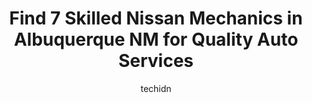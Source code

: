 ---
layout: ampstory
image: https://images.unsplash.com/photo-1607120349427-e3146fe0a68f?ixlib=rb-4.0.3&ixid=MnwxMjA3fDB8MHxwaG90by1wYWdlfHx8fGVufDB8fHx8&auto=format&fit=crop&w=640&h=853&q=80
author: techidn
featured: false
description: Discover the 7 best Nissan Mechanic in Albuquerque NM, USA and ensure your vehicle receives the highest quality of care. These trusted professionals are known for their skill, knowledge, and
title: Find 7 Skilled Nissan Mechanics in Albuquerque NM for Quality Auto Services
cover:
   title: Find 7 Skilled Nissan Mechanics in Albuquerque NM for Quality Auto Services
   subtitle: Rickpate
   background: https://images.unsplash.com/photo-1607120349427-e3146fe0a68f?ixlib=rb-4.0.3&ixid=MnwxMjA3fDB8MHxwaG90by1wYWdlfHx8fGVufDB8fHx8&auto=format&fit=crop&w=640&h=853&q=80

pages: 
 - layout: thirds
   top: <h1>#1 Zia Automotive Repair</h1>
   bottom: "<p>They were all SO amazing. Particularly Chuck. Definitely found a car service that I can trust. They will NOT rip you off or charge any unnecessary costs. They did everyth</p>"
   background: https://www.knot35.com/toplist/wp-content/uploads/2023/06/best-nissan-mechanic-1-in-albuquerque-nm-1685832109.jpeg
   backgroundblur: true
 - layout: thirds
   top: <h1>#2 Independent Vehicle Service Inc</h1>
   bottom: "<p>312 Kinley Ave NW, Albuquerque, NM 87102, United States</p>"
   background: https://www.knot35.com/toplist/wp-content/uploads/2023/06/best-nissan-mechanic-2-in-albuquerque-nm-1685832109.jpeg
   cta:
      link: https://www.knot35.com/toplist/find-7-skilled-nissan-mechanics-in-albuquerque-nm-for-quality-auto-services/
      text: Find 7 Skilled Nissan Mechanics in Albuquerque NM for Quality Auto Services
 - layout: thirds
   top: <h1>#3 Melloy Nissan Service</h1>
   bottom: "<p>7707 Lomas Blvd NE, Albuquerque, NM 87110, United States</p>"
   background: https://www.knot35.com/toplist/wp-content/uploads/2023/06/best-nissan-mechanic-3-in-albuquerque-nm-1685832109.jpeg
   cta:
      link: https://www.knot35.com/toplist/find-7-skilled-nissan-mechanics-in-albuquerque-nm-for-quality-auto-services/
      text: Find 7 Skilled Nissan Mechanics in Albuquerque NM for Quality Auto Services
 - layout: thirds
   top: <h1>#4 Reincarnation Inc. The Subaru Guys</h1>
   bottom: "<p>1300 2nd St NW, Albuquerque, NM 87102, United States</p>"
   background: https://images.unsplash.com/photo-1595364397663-fca4f075d796?ixlib=rb-4.0.3&ixid=MnwxMjA3fDB8MHxwaG90by1wYWdlfHx8fGVufDB8fHx8&auto=format&fit=crop&w=640&h=853&q=80
   cta:
      link: https://www.knot35.com/toplist/find-7-skilled-nissan-mechanics-in-albuquerque-nm-for-quality-auto-services/
      text: Find 7 Skilled Nissan Mechanics in Albuquerque NM for Quality Auto Services
 - layout: thirds
   top: <h1>#5 One Stop Auto Care Albuquerque</h1>
   bottom: "<p>225 Eubank Blvd NE, Albuquerque, NM 87123, United States</p>"
   background: https://images.unsplash.com/photo-1488554378835-f7acf46e6c98?ixlib=rb-4.0.3&ixid=MnwxMjA3fDB8MHxwaG90by1wYWdlfHx8fGVufDB8fHx8&auto=format&fit=crop&w=640&h=853&q=80
   cta:
      link: https://www.knot35.com/toplist/find-7-skilled-nissan-mechanics-in-albuquerque-nm-for-quality-auto-services/
      text: Find 7 Skilled Nissan Mechanics in Albuquerque NM for Quality Auto Services
 - layout: thirds
   top: <h1>#6 No Worries Automotive Repair</h1>
   bottom: "<p>12701 Candelaria Rd NE, Albuquerque, NM 87112, United States</p>"
   background: https://images.unsplash.com/photo-1489648022186-8f49310909a0?ixlib=rb-4.0.3&ixid=MnwxMjA3fDB8MHxwaG90by1wYWdlfHx8fGVufDB8fHx8&auto=format&fit=crop&w=640&h=853&q=80
   cta:
      link: https://www.knot35.com/toplist/find-7-skilled-nissan-mechanics-in-albuquerque-nm-for-quality-auto-services/
      text: Find 7 Skilled Nissan Mechanics in Albuquerque NM for Quality Auto Services
 - layout: thirds
   top: <h1>#7 Japanese Car Care</h1>
   bottom: "<p>2517 Virginia St NE, Albuquerque, NM 87110, United States</p>"
   background: https://images.unsplash.com/photo-1614648718611-0635f29016cb?ixlib=rb-4.0.3&ixid=MnwxMjA3fDB8MHxwaG90by1wYWdlfHx8fGVufDB8fHx8&auto=format&fit=crop&w=640&h=853&q=80
   cta:
      link: https://www.knot35.com/toplist/find-7-skilled-nissan-mechanics-in-albuquerque-nm-for-quality-auto-services/
      text: Find 7 Skilled Nissan Mechanics in Albuquerque NM for Quality Auto Services
 - layout: thirds
   middle: Continue reading...
   background: https://plus.unsplash.com/premium_photo-1664640458616-3c74f8cb4589?ixlib=rb-4.0.3&ixid=MnwxMjA3fDB8MHxwaG90by1wYWdlfHx8fGVufDB8fHx8&auto=format&fit=crop&w=640&h=853&q=80
   cta:
      link: https://www.knot35.com/toplist/find-7-skilled-nissan-mechanics-in-albuquerque-nm-for-quality-auto-services/
      text: Find 7 Skilled Nissan Mechanics in Albuquerque NM for Quality Auto Services
      
---